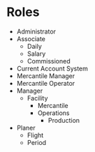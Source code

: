 # Roles
- Administrator
- Associate
  - Daily
  - Salary
  - Commissioned
- Current Account System
- Mercantile Manager
- Mercantile Operator
- Manager
  - Facility
    - Mercantile
    - Operations
      - Production
- Planer
  - Flight
  - Period
